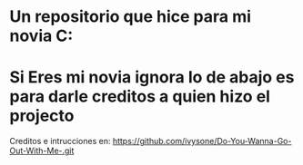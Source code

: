 # Un repositorio que hice para mi novia C:


# Si Eres mi novia ignora lo de abajo es para darle creditos a quien hizo el projecto
Creditos e intrucciones en: https://github.com/ivysone/Do-You-Wanna-Go-Out-With-Me-.git

